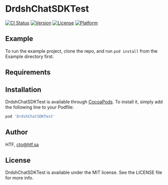 # DrdshChatSDKTest

[![CI Status](https://img.shields.io/travis/gauravgudaliya/DrdshChatSDKTest.svg?style=flat)](https://travis-ci.org/gauravgudaliya/DrdshChatSDKTest)
[![Version](https://img.shields.io/cocoapods/v/DrdshChatSDKTest.svg?style=flat)](https://cocoapods.org/pods/DrdshChatSDKTest)
[![License](https://img.shields.io/cocoapods/l/DrdshChatSDKTest.svg?style=flat)](DrdshChatSDKTesthttps://cocoapods.org/pods/DrdshChatSDKTest)
[![Platform](https://img.shields.io/cocoapods/p/DrdshChatSDKTestsvg?style=flat)](https://cocoapods.org/pods/DrdshChatSDKTest)

## Example

To run the example project, clone the repo, and run `pod install` from the Example directory first.

## Requirements

## Installation

DrdshChatSDKTest is available through [CocoaPods](https://cocoapods.org). To install
it, simply add the following line to your Podfile:

```ruby
pod 'DrdshChatSDKTest'
```

## Author

HTF, cto@htf.sa

## License

DrdshChatSDKTest is available under the MIT license. See the LICENSE file for more info.
